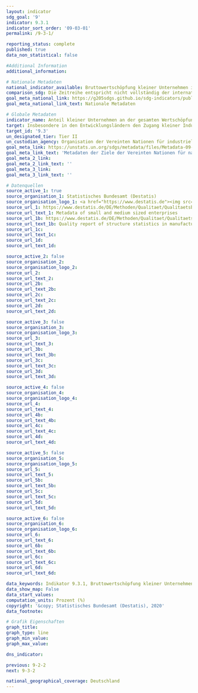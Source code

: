 ```yaml
---
layout: indicator
sdg_goal: '9'
indicator: 9.3.1
indicator_sort_order: '09-03-01'
permalink: /9-3-1/

reporting_status: complete
published: true
data_non_statistical: false

#Additional Information
additional_information: 

# Nationale Metadaten
national_indicator_available: Bruttowertschöpfung kleiner Unternehmen im Verarbeitenden Gewerbe
comparison_sdg: Die Zeitreihe entspricht nicht vollständig der internationalen Metadatenbeschreibung. Die internationale Metadatenbeschreibung erfordert z. B. Wertschöpfung auf Basis von Herstellungspreisen anstelle von Faktorkosten
goal_meta_national_link: https://g205sdgs.github.io/sdg-indicators/public/MetaDe/9.3.1.pdf
goal_meta_national_link_text: Nationale Metadaten

# Globale Metadaten
indicator_name: Anteil kleiner Unternehmen an der gesamten Wertschöpfung der Industrie
target: Insbesondere in den Entwicklungsländern den Zugang kleiner Industrie- und anderer Unternehmen zu Finanzdienstleistungen, einschließlich bezahlbaren Krediten, und ihre Einbindung in Wertschöpfungsketten und Märkte erhöhen
target_id: '9.3'
un_designated_tier: Tier II
un_custodian_agency: Organisation der Vereinten Nationen für industrielle Entwicklung (UNIDO)
goal_meta_link: https://unstats.un.org/sdgs/metadata/files/Metadata-09-03-01.pdf
goal_meta_link_text: 'Metadaten der Ziele der Vereinten Nationen für nachhaltige Entwicklung'
goal_meta_2_link: 
goal_meta_2_link_text: ''
goal_meta_3_link: 
goal_meta_3_link_text: ''

# Datenquellen
source_active_1: true
source_organisation_1: Statistisches Bundesamt (Destatis)
source_organisation_logo_1: <a href="https://www.destatis.de"><img src="https://g205sdgs.github.io/sdg-indicators/public/logos/destatis.png" alt="Logo destatis" /></a>
source_url_1: https://www.destatis.de/DE/Methoden/Qualitaet/Qualitaetsberichte/Unternehmen/einfuehrung.html
source_url_text_1: Metadata of small and medium sized enterprises
source_url_1b: https://www.destatis.de/DE/Methoden/Qualitaet/Qualitaetsberichte/Industrie-Verarbeitendes-Gewerbe/einfuehrung.html
source_url_text_1b: Quality report of structure statistics in manufacturing, mining and quarrying
source_url_1c: 
source_url_text_1c: 
source_url_1d: 
source_url_text_1d: 

source_active_2: false
source_organisation_2: 
source_organisation_logo_2: 
source_url_2: 
source_url_text_2: 
source_url_2b: 
source_url_text_2b: 
source_url_2c: 
source_url_text_2c: 
source_url_2d: 
source_url_text_2d: 

source_active_3: false
source_organisation_3: 
source_organisation_logo_3: 
source_url_3: 
source_url_text_3: 
source_url_3b: 
source_url_text_3b: 
source_url_3c: 
source_url_text_3c: 
source_url_3d: 
source_url_text_3d: 

source_active_4: false
source_organisation_4: 
source_organisation_logo_4: 
source_url_4: 
source_url_text_4: 
source_url_4b: 
source_url_text_4b: 
source_url_4c: 
source_url_text_4c: 
source_url_4d: 
source_url_text_4d: 

source_active_5: false
source_organisation_5: 
source_organisation_logo_5: 
source_url_5: 
source_url_text_5: 
source_url_5b: 
source_url_text_5b: 
source_url_5c: 
source_url_text_5c: 
source_url_5d: 
source_url_text_5d: 

source_active_6: false
source_organisation_6: 
source_organisation_logo_6: 
source_url_6: 
source_url_text_6: 
source_url_6b: 
source_url_text_6b: 
source_url_6c: 
source_url_text_6c: 
source_url_6d: 
source_url_text_6d: 

data_keywords: Indikator 9.3.1, Bruttowertschöpfung kleiner Unternehmen im Verarbeitenden Gewerbe, Organisation der Vereinten Nationen für industrielle Entwicklung (UNIDO)
data_show_map: False
data_start_values: 
computation_units: Prozent (%)
copyright: '&copy; Statistisches Bundesamt (Destatis), 2020'
data_footnote: 

# Grafik Eigenschaften
graph_title: 
graph_type: line
graph_min_value: 
graph_max_value: 

dns_indicator: 

previous: 9-2-2
next: 9-3-2

national_geographical_coverage: Deutschland
---
```



